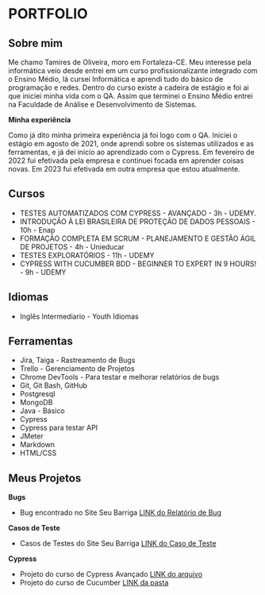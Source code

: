 # PORTFOLIO

## Sobre mim

Me chamo Tamires de Oliveira, moro em Fortaleza-CE. Meu interesse pela informática veio desde entrei em um curso profissionalizante integrado com o Ensino Médio, lá cursei Informática e aprendi tudo do básico de programação e redes. Dentro do curso existe a cadeira de estágio e foi ai que iniciei minha vida com o QA. Assim que terminei o Ensino Médio entrei na Faculdade de Análise e Desenvolvimento de Sistemas.


**Minha experiência**

Como já dito minha primeira experiência já foi logo com o QA. Iniciei o estágio em agosto de 2021, onde aprendi sobre os sistemas utilizados e as ferramentas, e já dei inicio ao aprendizado com o Cypress. Em fevereiro de 2022 fui efetivada pela empresa e continuei focada em aprender coisas novas.
Em 2023 fui efetivada em outra empresa que estou atualmente.

## Cursos

* TESTES AUTOMATIZADOS COM CYPRESS - AVANÇADO - 3h - UDEMY.
* INTRODUÇÃO À LEI BRASILEIRA DE PROTEÇÃO DE DADOS PESSOAIS - 10h - Enap
* FORMAÇÃO COMPLETA EM SCRUM - PLANEJAMENTO E GESTÃO ÁGIL DE PROJETOS - 4h - Unieducar
* TESTES EXPLORATÓRIOS  - 11h - UDEMY
* CYPRESS WITH CUCUMBER BDD - BEGINNER TO EXPERT IN 9 HOURS! - 9h - UDEMY

## Idiomas

* Inglês Intermediario - Youth Idiomas


## Ferramentas

* Jira, Taiga - Rastreamento de Bugs
* Trello - Gerenciamento de Projetos
* Chrome DevTools - Para testar e melhorar relatórios de bugs
* Git, Git Bash, GitHub
* Postgresql
* MongoDB
* Java - Básico
* Cypress 
* Cypress para testar API
* JMeter
* Markdown
* HTML/CSS

## Meus Projetos

**Bugs**

* Bug encontrado no Site Seu Barriga [LINK do Relatório de Bug](https://drive.google.com/file/d/1koHzNHvtAI7hCWhF-3w9OsI946fA0i8V/view?usp=sharing)


**Casos de Teste**

* Casos de Testes do Site Seu Barriga [LINK do Caso de Teste](https://docs.google.com/spreadsheets/d/1cf1vNmawYpK8TdfnWXfH_LNnm3PlEIHIKsXJsTaIpBI/edit?usp=sharing)

**Cypress**

* Projeto do curso de Cypress Avançado [LINK do arquivo](Curso_Avançado/cypress/e2e/hackernewsStories.cy.js)
* Projeto do curso de Cucumber [LINK da pasta]()

